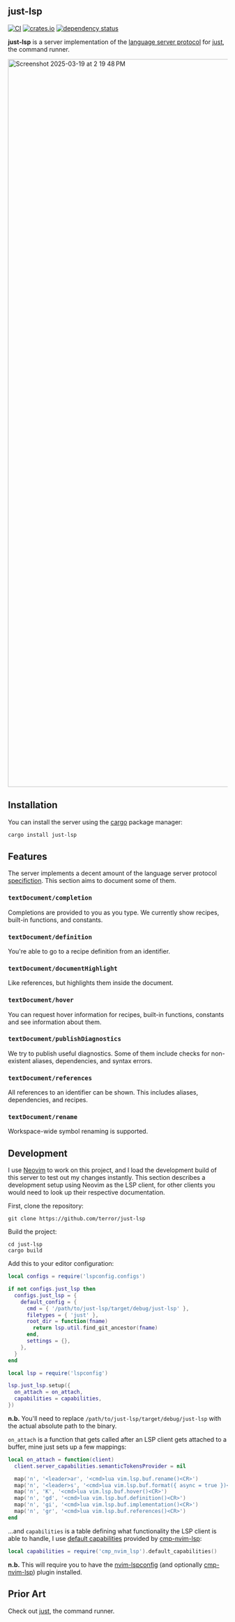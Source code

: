 ## just-lsp

[![CI](https://github.com/terror/just-lsp/actions/workflows/ci.yml/badge.svg)](https://github.com/terror/just-lsp/actions/workflows/ci.yml)
[![crates.io](https://shields.io/crates/v/just-lsp.svg)](https://crates.io/crates/just-lsp)
[![dependency status](https://deps.rs/repo/github/terror/just-lsp/status.svg)](https://deps.rs/repo/github/terror/just-lsp)

**just-lsp** is a server implementation of the [language server protocol](https://microsoft.github.io/language-server-protocol/) for [just](https://github.com/casey/just), the command runner.

<img width="1667" alt="Screenshot 2025-03-19 at 2 19 48 PM" src="https://github.com/user-attachments/assets/f10f3eb7-1a62-4449-aa09-2891b7f91187" />

## Installation

You can install the server using the [cargo](https://doc.rust-lang.org/cargo/index.html)
package manager:

```bash
cargo install just-lsp
```

## Features

The server implements a decent amount of the
language server protocol [specifiction](https://microsoft.github.io/language-server-protocol/specifications/lsp/3.17/specification/).
This section aims to document some of them.

### `textDocument/completion`

Completions are provided to you as you type. We currently show recipes, built-in
functions, and constants.

### `textDocument/definition`

You're able to go to a recipe definition from an identifier.

### `textDocument/documentHighlight`

Like references, but highlights them inside the document.

### `textDocument/hover`

You can request hover information for recipes, built-in functions, constants
and see information about them.

### `textDocument/publishDiagnostics`

We try to publish useful diagnostics. Some of them include checks for non-existent
aliases, dependencies, and syntax errors.

### `textDocument/references`

All references to an identifier can be shown. This includes aliases,
dependencies, and recipes.

### `textDocument/rename`

Workspace-wide symbol renaming is supported.

## Development

I use [Neovim](https://neovim.io/) to work on this project, and I load the
development build of this server to test out my changes instantly. This section
describes a development setup using Neovim as the LSP client, for other clients
you would need to look up their respective documentation.

First, clone the repository:

```
git clone https://github.com/terror/just-lsp
```

Build the project:

```
cd just-lsp
cargo build
```

Add this to your editor configuration:

```lua
local configs = require('lspconfig.configs')

if not configs.just_lsp then
  configs.just_lsp = {
    default_config = {
      cmd = { '/path/to/just-lsp/target/debug/just-lsp' },
      filetypes = { 'just' },
      root_dir = function(fname)
        return lsp.util.find_git_ancestor(fname)
      end,
      settings = {},
    },
  }
end

local lsp = require('lspconfig')

lsp.just_lsp.setup({
  on_attach = on_attach,
  capabilities = capabilities,
})
```

**n.b.** You'll need to replace `/path/to/just-lsp/target/debug/just-lsp` with
the actual absolute path to the binary.

`on_attach` is a function that gets called after an LSP client gets attached
to a buffer, mine just sets up a few mappings:

```lua
local on_attach = function(client)
  client.server_capabilities.semanticTokensProvider = nil

  map('n', '<leader>ar', '<cmd>lua vim.lsp.buf.rename()<CR>')
  map('n', '<leader>s', '<cmd>lua vim.lsp.buf.format({ async = true })<CR>')
  map('n', 'K', '<cmd>lua vim.lsp.buf.hover()<CR>')
  map('n', 'gd', '<cmd>lua vim.lsp.buf.definition()<CR>')
  map('n', 'gi', '<cmd>lua vim.lsp.buf.implementation()<CR>')
  map('n', 'gr', '<cmd>lua vim.lsp.buf.references()<CR>')
end
```

...and `capabilities` is a table defining what functionality the LSP client is able
to handle, I use
[default capabilities](https://github.com/hrsh7th/cmp-nvim-lsp/blob/99290b3ec1322070bcfb9e846450a46f6efa50f0/lua/cmp_nvim_lsp/init.lua#L37)
provided by [cmp-nvim-lsp](https://github.com/hrsh7th/cmp-nvim-lsp):

```lua
local capabilities = require('cmp_nvim_lsp').default_capabilities()
```

**n.b.** This will require you to have the [nvim-lspconfig](https://github.com/neovim/nvim-lspconfig)
(and optionally [cmp-nvim-lsp](https://github.com/hrsh7th/cmp-nvim-lsp)) plugin installed.

## Prior Art

Check out [just](https://github.com/casey/just), the command runner.

